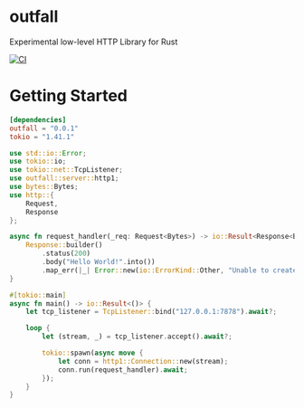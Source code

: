 # outfall
Experimental low-level HTTP Library for Rust

[![CI](https://github.com/RomanEmreis/outfall/actions/workflows/rust.yml/badge.svg)](https://github.com/RomanEmreis/outfall/actions/workflows/rust.yml)

# Getting Started
```toml
[dependencies]
outfall = "0.0.1"
tokio = "1.41.1"
```

```rust
use std::io::Error;
use tokio::io;
use tokio::net::TcpListener;
use outfall::server::http1;
use bytes::Bytes;
use http::{
    Request, 
    Response
};

async fn request_handler(_req: Request<Bytes>) -> io::Result<Response<Bytes>> {
    Response::builder()
        .status(200)
        .body("Hello World!".into())
        .map_err(|_| Error::new(io::ErrorKind::Other, "Unable to create a response"))
}

#[tokio::main]
async fn main() -> io::Result<()> {
    let tcp_listener = TcpListener::bind("127.0.0.1:7878").await?;

    loop {
        let (stream, _) = tcp_listener.accept().await?;

        tokio::spawn(async move {
            let conn = http1::Connection::new(stream);
            conn.run(request_handler).await;
        });
    }
}
```
